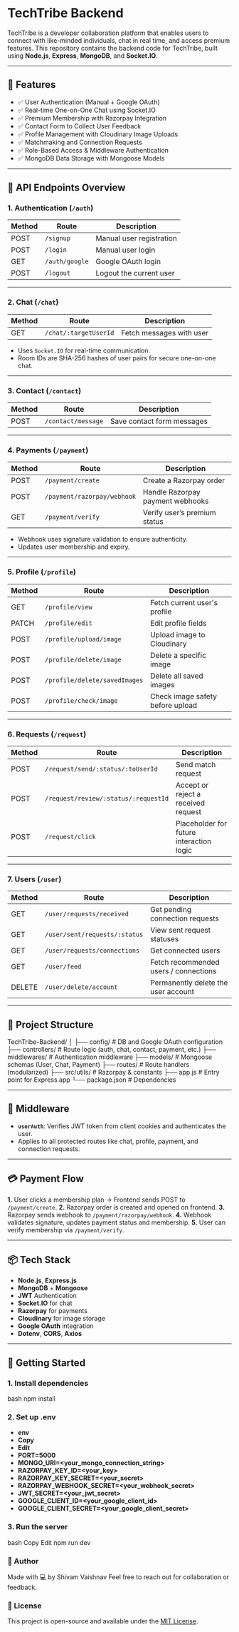 # TechTribe Backend

TechTribe is a developer collaboration platform that enables users to connect with like-minded individuals, chat in real time, and access premium features. This repository contains the backend code for TechTribe, built using **Node.js**, **Express**, **MongoDB**, and **Socket.IO**.

---

## 🚀 Features

- ✅ User Authentication (Manual + Google OAuth)
- ✅ Real-time One-on-One Chat using Socket.IO
- ✅ Premium Membership with Razorpay Integration
- ✅ Contact Form to Collect User Feedback
- ✅ Profile Management with Cloudinary Image Uploads
- ✅ Matchmaking and Connection Requests
- ✅ Role-Based Access & Middleware Authentication
- ✅ MongoDB Data Storage with Mongoose Models

---

## 🧾 API Endpoints Overview

### 1. **Authentication** (`/auth`)
| Method | Route           | Description                  |
|--------|------------------|------------------------------|
| POST   | `/signup`        | Manual user registration     |
| POST   | `/login`         | Manual user login            |
| GET    | `/auth/google`   | Google OAuth login           |
| POST   | `/logout`        | Logout the current user      |

---

### 2. **Chat** (`/chat`)
| Method | Route                 | Description                  |
|--------|------------------------|------------------------------|
| GET    | `/chat/:targetUserId` | Fetch messages with user     |

- Uses `Socket.IO` for real-time communication.
- Room IDs are SHA-256 hashes of user pairs for secure one-on-one chat.

---

### 3. **Contact** (`/contact`)
| Method | Route             | Description                   |
|--------|--------------------|-------------------------------|
| POST   | `/contact/message` | Save contact form messages    |

---

### 4. **Payments** (`/payment`)
| Method | Route                       | Description                       |
|--------|------------------------------|-----------------------------------|
| POST   | `/payment/create`            | Create a Razorpay order           |
| POST   | `/payment/razorpay/webhook`  | Handle Razorpay payment webhooks |
| GET    | `/payment/verify`            | Verify user’s premium status     |

- Webhook uses signature validation to ensure authenticity.
- Updates user membership and expiry.

---

### 5. **Profile** (`/profile`)
| Method | Route                      | Description                            |
|--------|-----------------------------|----------------------------------------|
| GET    | `/profile/view`             | Fetch current user's profile           |
| PATCH  | `/profile/edit`             | Edit profile fields                    |
| POST   | `/profile/upload/image`     | Upload image to Cloudinary             |
| POST   | `/profile/delete/image`     | Delete a specific image                |
| POST   | `/profile/delete/savedImages` | Delete all saved images              |
| POST   | `/profile/check/image`      | Check image safety before upload       |

---

### 6. **Requests** (`/request`)
| Method | Route                                  | Description                              |
|--------|-----------------------------------------|------------------------------------------|
| POST   | `/request/send/:status/:toUserId`       | Send match request                        |
| POST   | `/request/review/:status/:requestId`    | Accept or reject a received request       |
| POST   | `/request/click`                        | Placeholder for future interaction logic |

---

### 7. **Users** (`/user`)
| Method | Route                                | Description                                   |
|--------|---------------------------------------|-----------------------------------------------|
| GET    | `/user/requests/received`            | Get pending connection requests               |
| GET    | `/user/sent/requests/:status`        | View sent request statuses                    |
| GET    | `/user/requests/connections`         | Get connected users                           |
| GET    | `/user/feed`                         | Fetch recommended users / connections         |
| DELETE | `/user/delete/account`               | Permanently delete the user account           |

---

## 🧱 Project Structure

TechTribe-Backend/
│
├── config/ # DB and Google OAuth configuration
├── controllers/ # Route logic (auth, chat, contact, payment, etc.)
├── middlewares/ # Authentication middleware
├── models/ # Mongoose schemas (User, Chat, Payment)
├── routes/ # Route handlers (modularized)
├── src/utils/ # Razorpay & constants
├── app.js # Entry point for Express app
└── package.json # Dependencies



---

## 🔐 Middleware

- **`userAuth`**: Verifies JWT token from client cookies and authenticates the user.
- Applies to all protected routes like chat, profile, payment, and connection requests.

---

## 💳 Payment Flow

**1.** User clicks a membership plan → Frontend sends POST to `/payment/create`.
**2.** Razorpay order is created and opened on frontend.
**3.** Razorpay sends webhook to `/payment/razorpay/webhook`.
**4.** Webhook validates signature, updates payment status and membership.
**5.** User can verify membership via `/payment/verify`.

---

## 📦 Tech Stack

- **Node.js**, **Express.js**
- **MongoDB** + **Mongoose**
- **JWT** Authentication
- **Socket.IO** for chat
- **Razorpay** for payments
- **Cloudinary** for image storage
- **Google OAuth** integration
- **Dotenv**, **CORS**, **Axios**

---

## 🔧 Getting Started

### 1. Install dependencies

bash
npm install

### 2. Set up .env

- **env**
- **Copy**
- **Edit**
- **PORT=5000**
- **MONGO_URI=<your_mongo_connection_string>**
- **RAZORPAY_KEY_ID=<your_key>**
- **RAZORPAY_KEY_SECRET=<your_secret>**
- **RAZORPAY_WEBHOOK_SECRET=<your_webhook_secret>**
- **JWT_SECRET=<your_jwt_secret>**
- **GOOGLE_CLIENT_ID=<your_google_client_id>**
- **GOOGLE_CLIENT_SECRET=<your_google_client_secret>**   

### 3. Run the server
bash
Copy
Edit
npm run dev


### 👤 Author
Made with 💻 by Shivam Vaishnav
Feel free to reach out for collaboration or feedback.

### 📄 License
This project is open-source and available under the [MIT License](https://opensource.org/licenses/MIT).


